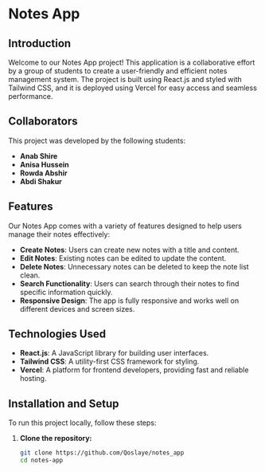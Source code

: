 # Notes App

## Introduction

Welcome to our Notes App project! This application is a collaborative effort by a group of students to create a user-friendly and efficient notes management system. The project is built using React.js and styled with Tailwind CSS, and it is deployed using Vercel for easy access and seamless performance.

## Collaborators

This project was developed by the following students:

- **Anab Shire**
- **Anisa Hussein**
- **Rowda Abshir**
- **Abdi Shakur**

## Features

Our Notes App comes with a variety of features designed to help users manage their notes effectively:

- **Create Notes**: Users can create new notes with a title and content.
- **Edit Notes**: Existing notes can be edited to update the content.
- **Delete Notes**: Unnecessary notes can be deleted to keep the note list clean.
- **Search Functionality**: Users can search through their notes to find specific information quickly.
- **Responsive Design**: The app is fully responsive and works well on different devices and screen sizes.

## Technologies Used

- **React.js**: A JavaScript library for building user interfaces.
- **Tailwind CSS**: A utility-first CSS framework for styling.
- **Vercel**: A platform for frontend developers, providing fast and reliable hosting.

## Installation and Setup

To run this project locally, follow these steps:

1. **Clone the repository:**

   ```bash
   git clone https://github.com/Qoslaye/notes_app
   cd notes-app
